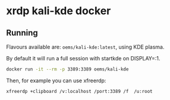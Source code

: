 # xrdp kali-kde docker

## Running

Flavours available are: `oems/kali-kde:latest`, using KDE plasma.

By default it will run a full session with startkde on DISPLAY=:1.

```bash
docker run -it --rm -p 3389:3389 oems/kali-kde
```

Then, for example you can use xfreerdp:

```bash
xfreerdp +clipboard /v:localhost /port:3389 /f  /u:root

```
